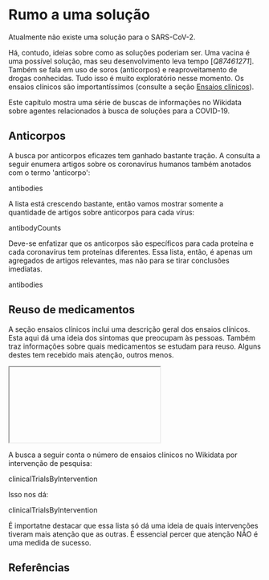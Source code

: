 # Rumo a uma solução

Atualmente não existe uma solução para o SARS-CoV-2. 

Há, contudo, ideias sobre como as soluções poderiam ser. Uma vacina é uma possível solução, mas seu desenvolvimento leva tempo  [<cite>Q87461271</cite>]. Também se fala em uso de soros (anticorpos) e reaproveitamento de drogas conhecidas. Tudo isso é muito exploratório nesse momento. Os ensaios clínicos são importantíssimos (consulte a seção [Ensaios clínicos](https://egonw.github.io/SARS-CoV-2-Queries/pt/covid.html#clinical-trials)).

Este capítulo mostra uma série de buscas de informações no Wikidata sobre agentes relacionados à busca de soluções para a COVID-19.

## Anticorpos

A busca por anticorpos eficazes tem ganhado bastante tração. A consulta a seguir enumera artigos sobre os coronavírus humanos também anotados com o termo '<topic>anticorpo</topic>':

<sparql>antibodies</sparql>

A lista está crescendo bastante, então vamos mostrar somente a quantidade de artigos sobre anticorpos para cada vírus:

<out>antibodyCounts</out>

Deve-se enfatizar que os anticorpos são específicos para cada proteína e cada coronavírus tem proteínas diferentes. Essa lista, então, é apenas um agregados de artigos relevantes, mas não para se tirar conclusões imediatas.

<out limit="15">antibodies</out>

## Reuso de medicamentos

A seção <xref>ensaios clínicos</xref>  inclui uma descrição geral dos ensaios clínicos. Esta aqui dá uma ideia dos sintomas que preocupam às pessoas. Também traz informações sobre quais medicamentos se estudam para <topic>reuso</topic>.
Alguns destes tem recebido mais atenção, outros menos. 


<iframe>interventionStructures</iframe>

A busca a seguir conta o número de ensaios clínicos no Wikidata por <topic>intervenção de pesquisa</topic>:

<sparql>clinicalTrialsByIntervention</sparql>

Isso nos dá:

<out limit="15">clinicalTrialsByIntervention</out>

É importatne destacar que essa lista só dá uma ideia de quais intervenções tiveram mais atenção que as outras. É essencial percer que atenção NÃO é uma medida de sucesso. 

## Referências

<references/>


